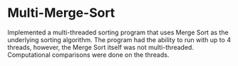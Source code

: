 Multi-Merge-Sort
================

Implemented a multi-threaded sorting program that uses Merge Sort as the underlying sorting algorithm. The program had the ability to run with up to 4 threads, however, the Merge Sort itself was not multi-threaded. Computational comparisons were done on the threads.

